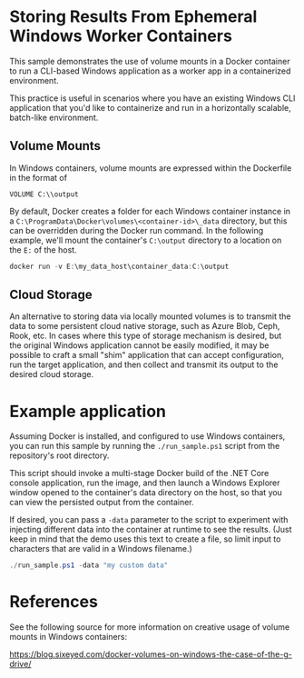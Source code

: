 # Storing Results From Ephemeral Windows Worker Containers

This sample demonstrates the use of volume mounts in a Docker container to run a CLI-based Windows application as a worker app in a containerized environment. 

This practice is useful in scenarios where you have an existing Windows CLI application that you'd like to containerize and run in a horizontally scalable, batch-like environment.

## Volume Mounts
In Windows containers, volume mounts are expressed within the Dockerfile in the format of
```
VOLUME C:\\output
```

By default, Docker creates a folder for each Windows container instance in a `C:\ProgramData\Docker\volumes\<container-id>\_data` directory, but this can be overridden during the Docker run command. In the following example, we'll mount the container's `C:\output` directory to a location on the `E:` of the host.

```Powershell
docker run -v E:\my_data_host\container_data:C:\output
```

## Cloud Storage
An alternative to storing data via locally mounted volumes is to transmit the data to some persistent cloud native storage, such as Azure Blob, Ceph, Rook, etc. In cases where this type of storage mechanism is desired, but the original Windows application cannot be easily modified, it may be possible to craft a small "shim" application that can accept configuration, run the target application, and then collect and transmit its output to the desired cloud storage.

# Example application

Assuming Docker is installed, and configured to use Windows containers, you can run this sample by running the `./run_sample.ps1` script from the repository's root directory.

This script should invoke a multi-stage Docker build of the .NET Core console application, run the image, and then launch a Windows Explorer window opened to the container's data directory on the host, so that you can view the persisted output from the container.

If desired, you can pass a `-data` parameter to the script to experiment with injecting different data into the container at runtime to see the results. (Just keep in mind that the demo uses this text to create a file, so limit input to characters that are valid in a Windows filename.)

```Powershell
./run_sample.ps1 -data "my custom data"
```

# References

See the following source for more information on creative usage of volume mounts in Windows containers:

https://blog.sixeyed.com/docker-volumes-on-windows-the-case-of-the-g-drive/